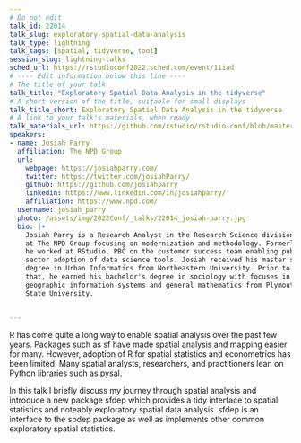 ```yaml
---
# Do not edit
talk_id: 22014
talk_slug: exploratory-spatial-data-analysis
talk_type: lightning
talk_tags: [spatial, tidyverse, tool]
session_slug: lightning-talks
sched_url: https://rstudioconf2022.sched.com/event/11iad
# ---- Edit information below this line ----
# The title of your talk
talk_title: "Exploratory Spatial Data Analysis in the tidyverse"
# A short version of the title, suitable for small displays
talk_title_short: Exploratory Spatial Data Analysis in the tidyverse
# A link to your talk's materials, when ready
talk_materials_url: https://github.com/rstudio/rstudio-conf/blob/master/2022/josiahparry/rstudio__conf(2022L)%20-%20Josiah%20Parry.pdf
speakers:
- name: Josiah Parry
  affiliation: The NPD Group
  url:
    webpage: https://josiahparry.com/
    twitter: https://twitter.com/josiahParry/
    github: https://github.com/josiahparry
    linkedin: https://www.linkedin.com/in/josiahparry/
    affiliation: https://www.npd.com/
  username: josiah_parry
  photo: /assets/img/2022Conf/_talks/22014_josiah-parry.jpg
  bio: |+
    Josiah Parry is a Research Analyst in the Research Science division
    at The NPD Group focusing on modernization and methodology. Formerly
    he worked at RStudio, PBC on the customer success team enabling public
    sector adoption of data science tools. Josiah received his master's
    degree in Urban Informatics from Northeastern University. Prior to
    that, he earned his bachelor's degree in sociology with focuses in
    geographic information systems and general mathematics from Plymouth
    State University.


---
```


<!-- ABSTRACT ----
Please write abstract below. You may use simple markdown (links, code style, bold, italics)
-->

R has come quite a long way to enable spatial analysis over the past few years.
Packages such as sf have made spatial analysis and mapping easier for many.
However, adoption of R for spatial statistics and econometrics has been limited.
Many spatial analysts, researchers, and practitioners lean on Python libraries
such as pysal.

In this talk I briefly discuss my journey through spatial analysis and introduce
a new package sfdep which provides a tidy interface to spatial statistics and
noteably exploratory spatial data analysis. sfdep is an interface to the spdep
package as well as implements other common exploratory spatial statistics.
